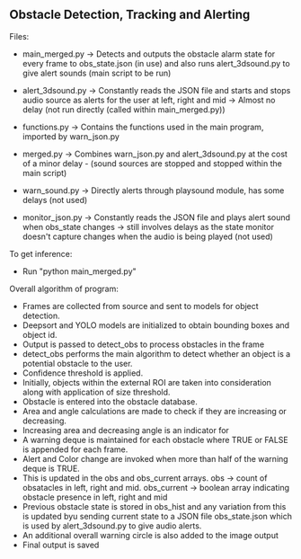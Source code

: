 ## Obstacle Detection, Tracking and Alerting 

Files:
- main_merged.py -> Detects and outputs the obstacle alarm state for every frame to obs_state.json (in use) and also runs alert_3dsound.py to give alert sounds (main script to be run)
- alert_3dsound.py -> Constantly reads the JSON file and starts and stops audio source as alerts for the user at left, right and mid -> Almost no delay (not run directly (called within main_merged.py))
- functions.py -> Contains the functions used in the main program, imported by warn_json.py

- merged.py -> Combines warn_json.py and alert_3dsound.py at the cost of a minor delay - (sound sources are stopped and stopped within the main script)

- warn_sound.py -> Directly alerts through playsound module, has some delays (not used)
- monitor_json.py -> Constantly reads the JSON file and plays alert sound when obs_state changes -> still involves delays as the state monitor doesn't capture changes when the audio is being played (not used)


To get inference:
- Run "python main_merged.py"

Overall algorithm of program:

- Frames are collected from source and sent to models for object detection.
- Deepsort and YOLO models are initialized to obtain bounding boxes and object id.
- Output is passed to detect_obs to process obstacles in the frame
- detect_obs performs the main algorithm to detect whether an object is a potential obstacle to the user.
- Confidence threshold is applied.
- Initially, objects within the external ROI are taken into consideration along with application of size threshold.
- Obstacle is entered into the obstacle database.
- Area and angle calculations are made to check if they are increasing or decreasing.
- Increasing area and decreasing angle is an indicator for 
- A warning deque is maintained for each obstacle where TRUE or FALSE is appended for each frame.
- Alert and Color change are invoked when more than half of the warning deque is TRUE.
- This is updated in the obs and obs_current arrays. obs -> count of obsatacles in left, right and mid. obs_current -> boolean array indicating obstacle presence in left, right and mid
- Previous obstacle state is stored in obs_hist and any variation from this is updated byu sending current state to a JSON file obs_state.json which is used by alert_3dsound.py to give audio alerts.
- An additional overall warning circle is also added to the image output
- Final output is saved
